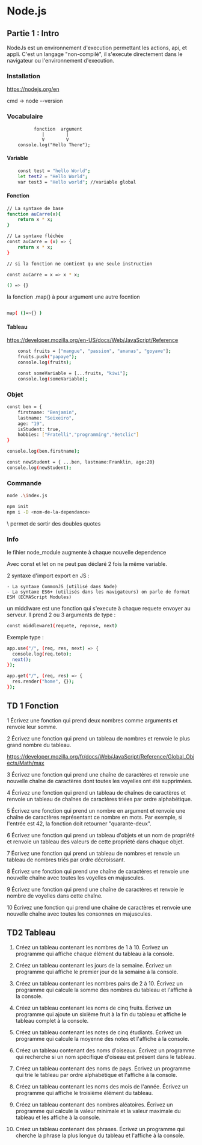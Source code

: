 
# Node.js

## Partie 1 : Intro

NodeJs est un environnement d'execution permettant les actions, api, et appli. 
C'est un langage "non-compilé", il s'execute directement dans le navigateur ou l'environnement d'execution.

### Installation

https://nodejs.org/en

cmd -> node --version

### Vocabulaire
              fonction  argument
                 |        |
                 V        V
        console.log("Hello There");

#### Variable
```bash
    const test = "hello World";
    let test2 = "Hello World";
    var test3 = "Hello world"; //variable global
```

#### Fonction
```bash
// La syntaxe de base
function auCarre(x){
    return x * x;
}

// La syntaxe fléchée
const auCarre = (x) => {
    return x * x;
}

// si la fonction ne contient qu une seule instruction

const auCarre = x => x * x;

() => {}
```

la fonction .map() à pour argument une autre focntion

```bash

map( ()=>{} )

```

#### Tableau
https://developer.mozilla.org/en-US/docs/Web/JavaScript/Reference
```bash
    const fruits = ["mangue", "passion", "ananas", "goyave"];
    fruits.push("papaye");
    console.log(fruits);

    const someVariable = [...fruits, "kiwi"];
    console.log(someVariable);
```

### Objet
```bash
const ben = {
    firstname: "Benjamin",
    lastname: "Seixeiro",
    age: "19",
    isStudent: true,
    hobbies: ["Fratelli","programming","Betclic"]
}

console.log(ben.firstname);

const newStudent = { ...ben, lastname:Franklin, age:20}
console.log(newStudent);
```

### Commande
```bash
node .\index.js

npm init
npm i -D <nom-de-la-dependance>
```
\ permet de sortir des doubles quotes

### Info

le fihier node_module augmente à chaque nouvelle dependence

Avec const et let on ne peut pas déclaré 2 fois la même variable.


2 syntaxe d'import export en JS :

    - La syntaxe CommonJS (utilisé dans Node)
    - La syntaxe ES6+ (utilisés dans les navigateurs) on parle de format ESM (ECMAScript Modules)

un middlware est une fonction qui s'execute à chaque requete envoyer au serveur.
Il prend 2 ou 3 arguments de type :
```bash
const middleware1(requete, reponse, next)
``` 
Exemple type :
```bash
app.use("/", (req, res, next) => {
  console.log(req.toto);
  next();
});

app.get("/", (req, res) => {
  res.render("home", {});
});
```

## TD 1 Fonction
1 Écrivez une fonction qui prend deux nombres comme arguments et renvoie leur somme.

2 Écrivez une fonction qui prend un tableau de nombres et renvoie le plus grand nombre du tableau.

https://developer.mozilla.org/fr/docs/Web/JavaScript/Reference/Global_Objects/Math/max


3 Écrivez une fonction qui prend une chaîne de caractères et renvoie une nouvelle chaîne de caractères dont toutes les voyelles ont été supprimées.

4 Écrivez une fonction qui prend un tableau de chaînes de caractères et renvoie un tableau de chaînes de caractères triées par ordre alphabétique.

5 Écrivez une fonction qui prend un nombre en argument et renvoie une chaîne de caractères représentant ce nombre en mots. Par exemple, si l'entrée est 42, la fonction doit retourner "quarante-deux".

6 Écrivez une fonction qui prend un tableau d'objets et un nom de propriété et renvoie un tableau des valeurs de cette propriété dans chaque objet.

7 Écrivez une fonction qui prend un tableau de nombres et renvoie un tableau de nombres triés par ordre décroissant.

8 Écrivez une fonction qui prend une chaîne de caractères et renvoie une nouvelle chaîne avec toutes les voyelles en majuscules.

9 Écrivez une fonction qui prend une chaîne de caractères et renvoie le nombre de voyelles dans cette chaîne.

10 Écrivez une fonction qui prend une chaîne de caractères et renvoie une nouvelle chaîne avec toutes les consonnes en majuscules.

## TD2 Tableau

1. Créez un tableau contenant les nombres de 1 à 10. Écrivez un programme qui affiche chaque élément du tableau à la console.

2. Créez un tableau contenant les jours de la semaine. Écrivez un programme qui affiche le premier jour de la semaine à la console.

3. Créez un tableau contenant les nombres pairs de 2 à 10. Écrivez un programme qui calcule la somme des nombres du tableau et l'affiche à la console.

4. Créez un tableau contenant les noms de cinq fruits. Écrivez un programme qui ajoute un sixième fruit à la fin du tableau et affiche le tableau complet à la console.

5. Créez un tableau contenant les notes de cinq étudiants. Écrivez un programme qui calcule la moyenne des notes et l'affiche à la console.

6. Créez un tableau contenant des noms d'oiseaux. Écrivez un programme qui recherche si un nom spécifique d'oiseau est présent dans le tableau.

7. Créez un tableau contenant des noms de pays. Écrivez un programme qui trie le tableau par ordre alphabétique et l'affiche à la console.

8. Créez un tableau contenant les noms des mois de l'année. Écrivez un programme qui affiche le troisième élément du tableau.

9. Créez un tableau contenant des nombres aléatoires. Écrivez un programme qui calcule la valeur minimale et la valeur maximale du tableau et les affiche à la console.

10. Créez un tableau contenant des phrases. Écrivez un programme qui cherche la phrase la plus longue du tableau et l'affiche à la console.
